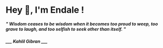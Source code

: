 <h1 title="head"> Hey 👋, I'm Endale !</h1>

**<h5><i>" Wisdom ceases to be wisdom when it becomes too proud to weep, too grave to laugh, and too selfish to seek other than itself. "</i></h5>**

*<b>___ Kahlil Gibran ___</b>*
